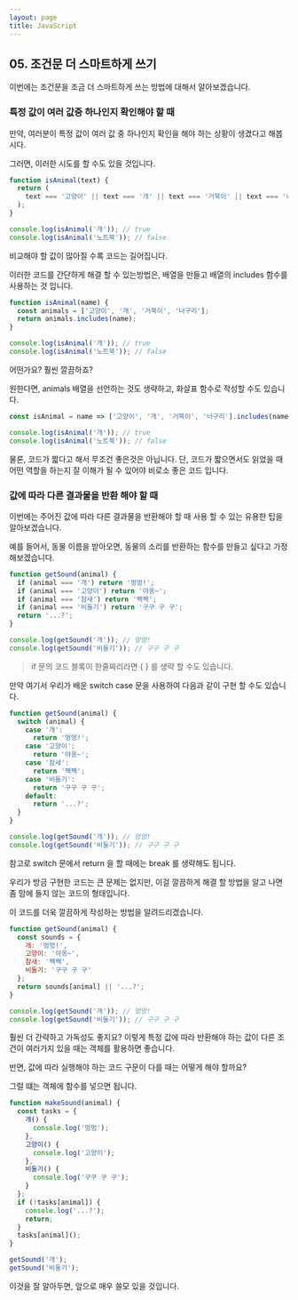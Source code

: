```yaml
---
layout: page
title: JavaScript
---
```


## 05. 조건문 더 스마트하게 쓰기

이번에는 조건문을 조금 더 스마트하게 쓰는 방법에 대해서 알아보겠습니다.

### 특정 값이 여러 값중 하나인지 확인해야 할 때

만약, 여러분이 특정 값이 여러 값 중 하나인지 확인을 해야 하는 상황이 생겼다고 해봅시다.

그러면, 이러한 시도를 할 수도 있을 것입니다.

```javascript
function isAnimal(text) {
  return (
    text === '고양이' || text === '개' || text === '거북이' || text === '너구리'
  );
}

console.log(isAnimal('개')); // true
console.log(isAnimal('노트북')); // false
```

비교해야 할 값이 많아질 수록 코드는 길어집니다. 

이러한 코드를 간단하게 해결 할 수 있는방법은, 배열을 만들고 배열의 includes 함수를 사용하는 것 입니다.


```javascript
function isAnimal(name) {
  const animals = ['고양이', '개', '거북이', '너구리'];
  return animals.includes(name);
}

console.log(isAnimal('개')); // true
console.log(isAnimal('노트북')); // false
```

어떤가요? 훨씬 깔끔하죠? 


원한다면, animals 배열을 선언하는 것도 생략하고, 화살표 함수로 작성할 수도 있습니다.

```javascript
const isAnimal = name => ['고양이', '개', '거북이', '너구리'].includes(name);

console.log(isAnimal('개')); // true
console.log(isAnimal('노트북')); // false
```

물론, 코드가 짧다고 해서 무조건 좋은것은 아닙니다. 단, 코드가 짧으면서도 읽었을 때 어떤 역할을 하는지 잘 이해가 될 수 있어야 비로소 좋은 코드 입니다.


### 값에 따라 다른 결과물을 반환 해야 할 때

이번에는 주어진 값에 따라 다른 결과물을 반환해야 할 때 사용 할 수 있는 유용한 팁을 알아보겠습니다. 

예를 들어서, 동물 이름을 받아오면, 동물의 소리를 반환하는 함수를 만들고 싶다고 가정해보겠습니다.

```javascript
function getSound(animal) {
  if (animal === '개') return '멍멍!';
  if (animal === '고양이') return '야옹~';
  if (animal === '참새') return '짹짹';
  if (animal === '비둘기') return '구구 구 구';
  return '...?';
}

console.log(getSound('개')); // 멍멍!
console.log(getSound('비둘기')); // 구구 구 구
```

> if 문의 코드 블록이 한줄짜리라면 { } 를 생략 할 수도 있습니다.

만약 여기서 우리가 배운 switch case 문을 사용하여 다음과 같이 구현 할 수도 있습니다.

```javascript
function getSound(animal) {
  switch (animal) {
    case '개':
      return '멍멍!';
    case '고양이':
      return '야옹~';
    case '참새':
      return '짹짹';
    case '비둘기':
      return '구구 구 구';
    default:
      return '...?';
  }
}

console.log(getSound('개')); // 멍멍!
console.log(getSound('비둘기')); // 구구 구 구
```

참고로 switch 문에서 return 을 할 때에는 break 를 생략해도 됩니다.

우리가 방금 구현한 코드는 큰 문제는 없지만, 이걸 깔끔하게 해결 할 방법을 알고 나면 좀 맘에 들지 않는 코드의 형태입니다.

이 코드를 더욱 깔끔하게 작성하는 방법을 알려드리겠습니다.

```javascript
function getSound(animal) {
  const sounds = {
    개: '멍멍!',
    고양이: '야옹~',
    참새: '짹짹',
    비둘기: '구구 구 구'
  };
  return sounds[animal] || '...?';
}

console.log(getSound('개')); // 멍멍!
console.log(getSound('비둘기')); // 구구 구 구
```

훨씬 더 간략하고 가독성도 좋지요? 이렇게 특정 값에 따라 반환해야 하는 값이 다른 조건이 여러가지 있을 때는 객체를 활용하면 좋습니다.

반면, 값에 따라 실행해야 하는 코드 구문이 다를 때는 어떻게 해야 할까요?

그럴 떄는 객체에 함수를 넣으면 됩니다.

```javascript
function makeSound(animal) {
  const tasks = {
    개() {
      console.log('멍멍');
    },
    고양이() {
      console.log('고양이');
    },
    비둘기() {
      console.log('구구 구 구');
    }
  };
  if (!tasks[animal]) {
    console.log('...?');
    return;
  }
  tasks[animal]();
}

getSound('개');
getSound('비둘기');
```

이것을 잘 알아두면, 앞으로 매우 쓸모 있을 것입니다.

